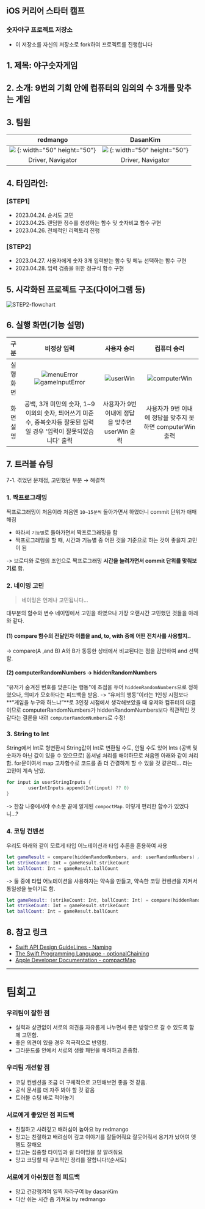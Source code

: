 ## iOS 커리어 스타터 캠프

### 숫자야구 프로젝트 저장소

- 이 저장소를 자신의 저장소로 fork하여 프로젝트를 진행합니다

## 1. 제목: 야구숫자게임
## 2. 소개: 9번의 기회 안에 컴퓨터의 임의의 수 3개를 맞추는 게임

## 3. 팀원
|redmango|DasanKim|
|:------:|:------:|
|![](https://github.com/DasanKim/ios-number-baseball/blob/main/redmango.png) {: width="50" height="50"}|![](https://github.com/DasanKim/ios-number-baseball/blob/main/) {: width="50" height="50"}|
|Driver, Navigator|    Driver, Navigator
## 4. 타임라인: 
### [STEP1]
- 2023.04.24. 순서도 고민
- 2023.04.25. 랜덤한 정수를 생성하는 함수 및 숫자비교 함수 구현
- 2023.04.26. 전체적인 리펙토리 진행

### [STEP2]
- 2023.04.27. 사용자에게 숫자 3개 입력받는 함수 및 메뉴 선택하는 함수 구현
- 2023.04.28. 입력 검증을 위한 정규식 함수 구현 

## 5. 시각화된 프로젝트 구조(다이어그램 등)
![STEP2-flowchart](./STEP-2-flowchart.jpg)
## 6. 실행 화면(기능 설명)
| 구분 | 비정상 입력 | 사용자 승리 |컴퓨터 승리 |
| :--------: | :--------: | :--------: | :--------: |
| 실행 화면 | ![menuError](./menuError.png) ![gameInputError](./gameInputError.png)    |  ![userWin](./userWin.png)  | ![computerWin](./computerWin.png)     |
| 화면 설명 | 공백, 3개 미만의 숫자, 1~9이외의 숫자, 띄어쓰기 미준수, 중복숫자등 잘못된 입력일 경우 '입력이 잘못되었습니다' 출력| 사용자가 9번 이내에 정답을 맞추면 userWin 출력 | 사용자가 9번 이내에 정답을 맞추지 못하면 computerWin 출력 |

## 7. 트러블 슈팅
7-1. 겪었던 문제점, 고민했던 부분 → 해결책
### 1. 짝프로그래밍
 짝프로그래밍이 처음이라 처음엔 `10~15분씩` 돌아가면서 하였더니 commit 단위가 애매해짐
- 따라서 `기능별`로 돌아가면서 짝프로그래밍을 함
- 짝프로그래밍을 할 때, 시간과 기능별 중 어떤 것을 기준으로 하는 것이 좋을지 고민이 됨

-> 브로디와 로웬의 조언으로 짝프로그래밍 **시간을 늘려가면서 commit 단위를 맞춰보기로** 함.

### 2. 네이밍 고민
> 네이밍은 언제나 고민됩니다...

대부분의 함수와 변수 네이밍에서 고민을 하였으나 가장 오랜시간 고민했던 것들을 아래와 같다.

#### (1) compare 함수의 전달인자 이름을 and, to, with 중에 어떤 전치사를 사용할지..
-> compare(A ,and B)
A와 B가 동등한 상태에서 비교된다는 점을 감안하여 and 선택함.

#### (2) computerRandomNumbers -> hiddenRandomNumbers
"유저가 숨겨진 번호를 맞춘다는 행동"에 초점을 두어 `hiddenRandomNumbers`으로 정하였으나, 의미가 모호하다는 피드백을 받음.
->  “유저의 행동”이라는 1인칭 시점보다 **“게임을 누구와 하느냐”**로 3인칭 시점에서 생각해보았을 때 유저와 컴퓨터의 대결이므로 computerRandomNumbers가 hiddenRandomNumbers보다 직관적인 것 같다는 결론을 내려 `computerRandomNumbers`로 수정!

### 3. String to Int
String에서 Int로 형변환시 String값이 Int로 변환될 수도, 안될 수도 있어 Ints (공백 및 숫자가 아닌 값이 있을 수 있으므로) 옵셔널 처리를 해야하므로 처음엔 아래와 같이 처리함. 
for문이여서 map 고차함수로 코드를 좀 더 간결하게 할 수 있을 것 같은데... 라는 고민이 계속 남았.
``` swift
for input in userStringInputs {
        userIntInputs.append(Int(input) ?? 0)
}
```
-> 한참 나중에서야 수소문 끝에 알게된 `compoctMap`. 이렇게 편리한 함수가 있었다니...?

### 4. 코딩 컨벤션
우리도 아래와 같이 모르게 타입 어노테이션과 타입 추론을 혼용하여 사용
``` swift
let gameResult = compare(hiddenRandomNumbers, and: userRandomNumbers) //타입추론
let strikeCount: Int = gameResult.strikeCount
let ballCount: Int = gameResult.ballCount
```

-> 둘 중에 타입 어노테이션을 사용하자는 약속을 만들고, 약속한 코딩 컨벤션을 지켜서 통일성을 높이기로 함.
``` swift
let gameResult: (strikeCount: Int, ballCount: Int) = compare(hiddenRandomNumbers, and: userRandomNumbers)
let strikeCount: Int = gameResult.strikeCount
let ballCount: Int = gameResult.ballCount
```
    
## 8. 참고 링크
- [Swift API Design GuideLines - Naming](https://www.swift.org/documentation/api-design-guidelines/)
- [The Swift Programming Language - optionalChaining](https://docs.swift.org/swift-book/documentation/the-swift-programming-language/optionalchaining/)
- [Apple Developer Documentation - compactMap](https://developer.apple.com/documentation/swift/sequence/compactmap(_:))

---


# 팀회고
### 우리팀이 잘한 점
- 실력과 상관없이 서로의 의견을 자유롭게 나누면서 좋은 방향으로 갈 수 있도록 함께 고민함.
- 좋은 의견이 있을 경우 적극적으로 반영함.
- 그라운드룰 안에서 서로의 생활 패턴을 배려하고 존중함.

### 우리팀 개선할 점
- 코딩 컨벤션을 조금 더 구체적으로 고민해보면 좋을 것 같음.
- 공식 문서를 더 자주 봐야 할 것 같음
- 트러블 슈팅 바로 적어놓기

### 서로에게 좋았던 점 피드백
- 친절하고 사려깊고 배려심이 높아요 by redmango
- 망고는 친절하고 배려심이 깊고 이야기를 잘들어줘요 잘웃어줘서 용기가 났어여 엣헴도 잘해요
- 망고는 집중할 타이밍과 쉴 타이밍을 잘 알려줘요
- 망고 코딩할 때 구조적인 정리를 잘합니다!(순서도)

### 서로에게 아쉬웠던 점 피드백
- 망고 건강챙겨여 일찍 자라구여 by dasanKim
- 다산 쉬는 시간 좀 가져요 by redmango
